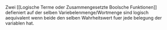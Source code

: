 Zwei [[Logische Terme oder Zusammengesetzte Boolsche Funktionen]]  defieniert auf der selben  Variebelenmenge/Wortmenge sind logisch aequivalent wenn beide den selben Wahrheitswert  fuer jede belegung der variablen hat.